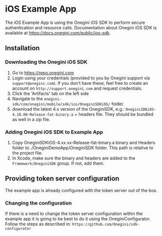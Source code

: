 # iOS Example App

The iOS Example App is using the Onegini iOS SDK to perform secure authentication and resource calls. Documentation about Onegini iOS SDK is available at https://docs.onegini.com/public/ios-sdk. 

## Installation

### Downloading the Onegini iOS SDK
1. Go to https://repo.onegini.com
2. Login using your credentials (provided to you by Onegini support via `support@onegini.com`). If you don't have these, feel free to create an account on `http://support.onegini.com` and request credentials. 
3. Click the 'Artifacts' tab on the left side 
4. Navigate to the `onegini-sdk/com/onegini/mobile/sdk/ios/OneginiSDKiOS/` folder. 
5. download the latest 4.x version of the OneginiSDK, e.g.: `OneginiSDKiOS-4.10.00-Release-fat-binary.a` + headers file. They should be bundled as well in a zip file. 

### Adding Onegini iOS SDK to Example App
1. Copy OneginiSDKiOS-4.xx.xx-Release-fat-binary.a binary and Headers folder to ./OneginiDemoApp/OneginiSDK folder. This path is relative to the project file.
2. In Xcode, make sure the binary and headers are added to the `Framework/OneginiSDK` group. If not, add them.

## Providing token server configuration
The example app is already configured with the token server out of the box. 

### Changing the configuration
If there is a need to change the token server configuration within the example app it is going to be best to do it using the OneginiConfigurator. Follow the steps as described in: `https://github.com/Onegini/sdk-configurator`
